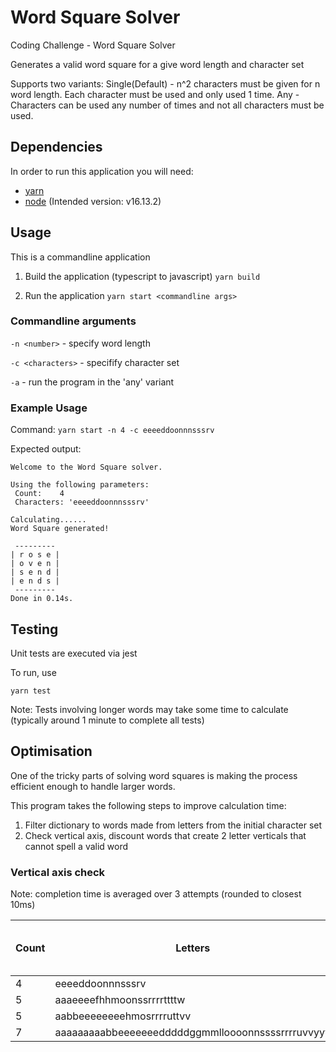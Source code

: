 # Word Square Solver

Coding Challenge - Word Square Solver

Generates a valid word square for a give word length and character set

Supports two variants:
Single(Default) - n^2 characters must be given for n word length. Each character must be used and only used 1 time.
Any - Characters can be used any number of times and not all characters must be used.

## Dependencies

In order to run this application you will need:

- [yarn](https://yarnpkg.com/)
- [node](https://nodejs.org/en/) (Intended version: v16.13.2)

## Usage

This is a commandline application

1. Build the application (typescript to javascript)
   `yarn build`

2. Run the application
   `yarn start <commandline args>`

### Commandline arguments

`-n <number>` - specify word length

`-c <characters>` - specifify character set

`-a` - run the program in the 'any' variant

### Example Usage

Command:
`yarn start -n 4 -c eeeeddoonnnsssrv`

Expected output:

```
Welcome to the Word Square solver.

Using the following parameters:
 Count:    4
 Characters: 'eeeeddoonnnsssrv'

Calculating......
Word Square generated!

 ---------
| r o s e |
| o v e n |
| s e n d |
| e n d s |
 ---------
Done in 0.14s.
```

## Testing

Unit tests are executed via jest

To run, use

`yarn test`

Note: Tests involving longer words may take some time to calculate (typically around 1 minute to complete all tests)

## Optimisation

One of the tricky parts of solving word squares is making the process efficient enough to handle larger words.

This program takes the following steps to improve calculation time:

1. Filter dictionary to words made from letters from the initial character set
2. Check vertical axis, discount words that create 2 letter verticals that cannot spell a valid word

### Vertical axis check

Note: completion time is averaged over 3 attempts (rounded to closest 10ms)

| Count | Letters                                           | No check completion time (ms) | With check completion time (ms) |
| ----- | ------------------------------------------------- | ----------------------------- | ------------------------------- |
| 4     | eeeeddoonnnsssrv                                  | 130                           | 130                             |
| 5     | aaaeeeefhhmoonssrrrrttttw                         | 570                           | 310                             |
| 5     | aabbeeeeeeeehmosrrrruttvv                         | 280                           | 440                             |
| 7     | aaaaaaaaabbeeeeeeedddddggmmlloooonnssssrrrruvvyyy | 188500                        | 9230                            |

